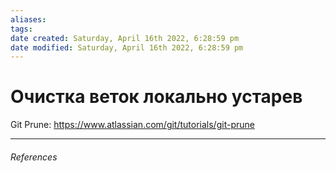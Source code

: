 ```yaml
---
aliases: 
tags: 
date created: Saturday, April 16th 2022, 6:28:59 pm
date modified: Saturday, April 16th 2022, 6:28:59 pm
---
```


# Очистка веток локально устарев
Git Prune: https://www.atlassian.com/git/tutorials/git-prune

---

###### References
